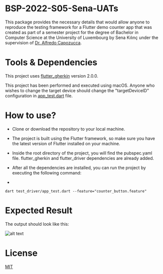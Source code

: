 # BSP-2022-S05-Sena-UATs

This package provides the necessary details that would allow anyone to reproduce the testing framework for a Flutter demo counter app that was created as part of a semester project for the degree of Bachelor in Computer Science at the
University of Luxembourg by Sena Kılınç under the supervision of [Dr. Alfredo Capozucca](https://acapozucca.github.io/).

# Tools & Dependencies
This project uses [flutter_gherkin](https://pub.dev/packages/flutter_gherkin) version 2.0.0.

This project has been performed and executed using macOS. Anyone who wishes to change the target device should change the "targetDeviceID" configuration in [app_test.dart](https://github.com/senakilinc/BSP-2022-S05-Sena-UATs/blob/main/test_driver/app_test.dart) file.
# How to use?
* Clone or download the repository to your local machine.

* The project is built using the Flutter framework, so make sure you have the latest version of Flutter installed on your machine.

* Inside the root directory of the project, you will find the pubspec.yaml file. flutter\_gherkin and flutter\_driver dependencies are already added.

* After all the dependencies are installed, you can run the project by executing the following command:
* 
```dart test_driver/app_test.dart --feature="counter_button.feature"```
# Expected Result

The output should look like this:

![alt text](/ExpectedOutput/result.png "Testing Result")
# License
[MIT](/LICENSE)
